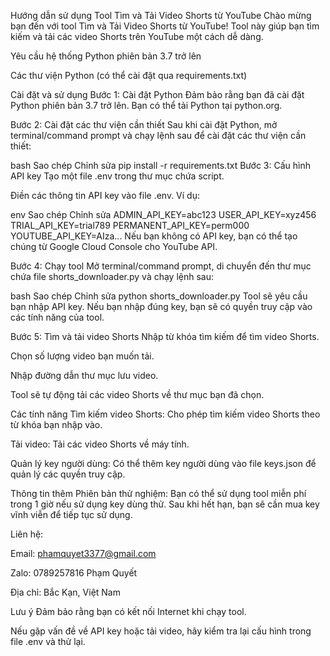 Hướng dẫn sử dụng Tool Tìm và Tải Video Shorts từ YouTube
Chào mừng bạn đến với tool Tìm và Tải Video Shorts từ YouTube! Tool này giúp bạn tìm kiếm và tải các video Shorts trên YouTube một cách dễ dàng.

Yêu cầu hệ thống
Python phiên bản 3.7 trở lên

Các thư viện Python (có thể cài đặt qua requirements.txt)

Cài đặt và sử dụng
Bước 1: Cài đặt Python
Đảm bảo rằng bạn đã cài đặt Python phiên bản 3.7 trở lên. Bạn có thể tải Python tại python.org.

Bước 2: Cài đặt các thư viện cần thiết
Sau khi cài đặt Python, mở terminal/command prompt và chạy lệnh sau để cài đặt các thư viện cần thiết:

bash
Sao chép
Chỉnh sửa
pip install -r requirements.txt
Bước 3: Cấu hình API key
Tạo một file .env trong thư mục chứa script.

Điền các thông tin API key vào file .env. Ví dụ:

env
Sao chép
Chỉnh sửa
ADMIN_API_KEY=abc123
USER_API_KEY=xyz456
TRIAL_API_KEY=trial789
PERMANENT_API_KEY=perm000
YOUTUBE_API_KEY=AIza...
Nếu bạn không có API key, bạn có thể tạo chúng từ Google Cloud Console cho YouTube API.

Bước 4: Chạy tool
Mở terminal/command prompt, di chuyển đến thư mục chứa file shorts_downloader.py và chạy lệnh sau:

bash
Sao chép
Chỉnh sửa
python shorts_downloader.py
Tool sẽ yêu cầu bạn nhập API key. Nếu bạn nhập đúng key, bạn sẽ có quyền truy cập vào các tính năng của tool.

Bước 5: Tìm và tải video Shorts
Nhập từ khóa tìm kiếm để tìm video Shorts.

Chọn số lượng video bạn muốn tải.

Nhập đường dẫn thư mục lưu video.

Tool sẽ tự động tải các video Shorts về thư mục bạn đã chọn.

Các tính năng
Tìm kiếm video Shorts: Cho phép tìm kiếm video Shorts theo từ khóa bạn nhập vào.

Tải video: Tải các video Shorts về máy tính.

Quản lý key người dùng: Có thể thêm key người dùng vào file keys.json để quản lý các quyền truy cập.

Thông tin thêm
Phiên bản thử nghiệm: Bạn có thể sử dụng tool miễn phí trong 1 giờ nếu sử dụng key dùng thử. Sau khi hết hạn, bạn sẽ cần mua key vĩnh viễn để tiếp tục sử dụng.

Liên hệ:

Email: phamquyet3377@gmail.com

Zalo: 0789257816 Phạm Quyết

Địa chỉ: Bắc Kạn, Việt Nam

Lưu ý
Đảm bảo rằng bạn có kết nối Internet khi chạy tool.

Nếu gặp vấn đề về API key hoặc tải video, hãy kiểm tra lại cấu hình trong file .env và thử lại.

